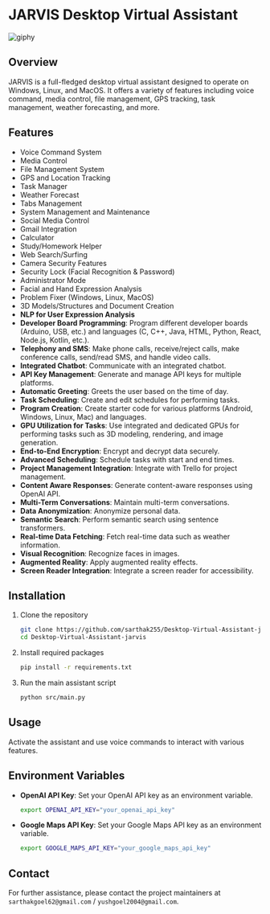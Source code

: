 # JARVIS Desktop Virtual Assistant

![giphy](https://github.com/sarthak255/Desktop-Virtual-Assistant-jarvis/assets/59481936/58f39051-f603-4e1c-88d0-81741ff30f8a)


## Overview
JARVIS is a full-fledged desktop virtual assistant designed to operate on Windows, Linux, and MacOS. It offers a variety of features including voice command, media control, file management, GPS tracking, task management, weather forecasting, and more.

## Features
- Voice Command System
- Media Control
- File Management System
- GPS and Location Tracking
- Task Manager
- Weather Forecast
- Tabs Management
- System Management and Maintenance
- Social Media Control
- Gmail Integration
- Calculator
- Study/Homework Helper
- Web Search/Surfing
- Camera Security Features
- Security Lock (Facial Recognition & Password)
- Administrator Mode
- Facial and Hand Expression Analysis
- Problem Fixer (Windows, Linux, MacOS)
- 3D Models/Structures and Document Creation
- **NLP for User Expression Analysis**
- **Developer Board Programming**: Program different developer boards (Arduino, USB, etc.) and languages (C, C++, Java, HTML, Python, React, Node.js, Kotlin, etc.).
- **Telephony and SMS**: Make phone calls, receive/reject calls, make conference calls, send/read SMS, and handle video calls.
- **Integrated Chatbot**: Communicate with an integrated chatbot.
- **API Key Management**: Generate and manage API keys for multiple platforms.
- **Automatic Greeting**: Greets the user based on the time of day.
- **Task Scheduling**: Create and edit schedules for performing tasks.
- **Program Creation**: Create starter code for various platforms (Android, Windows, Linux, Mac) and languages.
- **GPU Utilization for Tasks**: Use integrated and dedicated GPUs for performing tasks such as 3D modeling, rendering, and image generation.
- **End-to-End Encryption**: Encrypt and decrypt data securely.
- **Advanced Scheduling**: Schedule tasks with start and end times.
- **Project Management Integration**: Integrate with Trello for project management.
- **Content Aware Responses**: Generate content-aware responses using OpenAI API.
- **Multi-Term Conversations**: Maintain multi-term conversations.
- **Data Anonymization**: Anonymize personal data.
- **Semantic Search**: Perform semantic search using sentence transformers.
- **Real-time Data Fetching**: Fetch real-time data such as weather information.
- **Visual Recognition**: Recognize faces in images.
- **Augmented Reality**: Apply augmented reality effects.
- **Screen Reader Integration**: Integrate a screen reader for accessibility.

## Installation
1. Clone the repository
    ```bash
    git clone https://github.com/sarthak255/Desktop-Virtual-Assistant-jarvis.git
    cd Desktop-Virtual-Assistant-jarvis
    ```

2. Install required packages
    ```bash
    pip install -r requirements.txt
    ```

3. Run the main assistant script
    ```bash
    python src/main.py
    ```

## Usage
Activate the assistant and use voice commands to interact with various features.

## Environment Variables
- **OpenAI API Key**: Set your OpenAI API key as an environment variable.
    ```bash
    export OPENAI_API_KEY="your_openai_api_key"
    ```
- **Google Maps API Key**: Set your Google Maps API key as an environment variable.
    ```bash
    export GOOGLE_MAPS_API_KEY="your_google_maps_api_key"
    ```

## Contact
For further assistance, please contact the project maintainers at `sarthakgoel62@gmail.com` / `yushgoel2004@gmail.com`.
